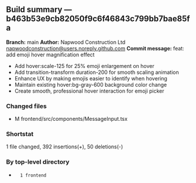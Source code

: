 ## Build summary — b463b53e9cb82050f9c6f46843c799bb7bae85fa

**Branch:** main **Author:** Napwood Construction Ltd <napwoodconstruction@users.noreply.github.com>
**Commit message:** feat: add emoji hover magnification effect

- Add hover:scale-125 for 25% emoji enlargement on hover
- Add transition-transform duration-200 for smooth scaling animation
- Enhance UX by making emojis easier to identify when hovering
- Maintain existing hover:bg-gray-600 background color change
- Create smooth, professional hover interaction for emoji picker

### Changed files

- M frontend/src/components/MessageInput.tsx

### Shortstat

1 file changed, 392 insertions(+), 50 deletions(-)

### By top-level directory

-       1 frontend
